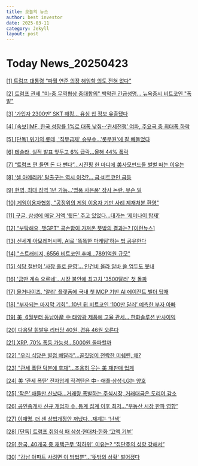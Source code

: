 ```yaml
---
title: 오늘의 뉴스
author: best investor
date: 2025-03-11
category: Jekyll
layout: post
---
```


# Today News_20250423

[[1]  트럼프 대통령 “파월 연준 의장 해임할 의도 전혀 없다”](http://v.daum.net/v/20250423072005017)

[[2]  트럼프 관세 "미-중 무역협상 중대합의" 백악관 긴급성명… 뉴욕증시 비트코인 "폭발"](https://www.g-enews.com/article/Global-Biz/2025/04/202504230449174877906806b77b_1)

[[3]  ‘가입자 2300만’ SKT 해킹… 유심 칩 정보 유출됐다](http://v.daum.net/v/20250423011950033)

[[4]  [속보]IMF, 한국 성장률 1%로 대폭 낮춰···‘관세전쟁’ 여파, 주요국 중 최대폭 하락](http://v.daum.net/v/20250422220003319)

[[5]  [단독] 위기의 롯데, '직무급제' 승부수…'롯무원'에 칼 빼들었다](http://v.daum.net/v/20250422175708457)

[[6]  테슬라, 실적 발표 앞두고 6% 급락…올해 44% 폭락](http://v.daum.net/v/20250422063152309)

[[7]  “트럼프 편 들면 돈 다 뺀다”…시진핑 한 마디에 美사모펀드들 벌벌 떠는 이유는](http://v.daum.net/v/20250422204800992)

[[8]  ‘셀 아메리카’ 탈출구는 역시 이것?… 금·비트코인 급등](http://v.daum.net/v/20250422170406440)

[[9]  현영, 최대 징역 1년 가능…'명품 사은품' 장사 논란, 무슨 일](http://v.daum.net/v/20250422174110880)

[[10]  게임이용자협회, "공정위의 게임 이용자 기만 사례 제재처분 환영"](https://www.inven.co.kr/webzine/news/?news=305191)

[[11]  구글, 삼성에 매달 거액 ‘뒷돈’ 주고 있었다…대가는 ‘제미나이 탑재’](http://v.daum.net/v/20250422210211283)

[[12]  “부탁해요, 챗GPT” 공손함이 가져온 뜻밖의 결과는? [이런뉴스]](http://v.daum.net/v/20250422120256574)

[[13]  신세계·아모레퍼시픽, AI로 '똑똑한 마케팅'하는 법 공유한다](https://www.bloter.net/news/articleView.html?idxno=635372)

[[14]  "스트래티지, 6556 비트코인 추매…7891억원 규모"](https://bloomingbit.io/feed/news/86926)

[[15]  식당 절반이 '사장 홀로 운영'… 인건비 올라 알바 쓸 엄두도 못내](http://v.daum.net/v/20250422175714462)

[[16]  '금만 계속 오르네'…시장 불안에 최고치 '3500달러' 첫 돌파](http://v.daum.net/v/20250422161107185)

[[17]  올거나이즈, '알리' 플랫폼에 국내 첫 MCP 기반 AI 에이전트 빌더 탑재](https://www.aitimes.com/news/articleView.html?idxno=169799)

[[18]  “부자되는 마지막 기회”…10년 뒤 비트코인 ‘100만 달러’ 예측한 부자 아빠](http://v.daum.net/v/20250422170043322)

[[19]  美, 6월부터 동남아産 中 태양광 제품에 고율 관세… 한화솔루션 반사이익](http://v.daum.net/v/20250422101622069)

[[20]  다음달 휘발유 리터당 40원, 경유 46원 오른다](http://v.daum.net/v/20250422091024632)

[[21]  XRP, 70% 폭등 가능성…5000원 돌파할까](https://www.digitaltoday.co.kr/news/articleView.html?idxno=562838)

[[22]  "우리 식당은 별점 빼달라"…골칫덩이 전락한 미쉐린, 왜?](http://v.daum.net/v/20250422184801983)

[[23]  "관세 폭탄 덕분에 호재"…조용히 웃는 美 재판매 업계](http://v.daum.net/v/20250422163807429)

[[24]  美 ‘관세 폭탄’ 전자업계 직격탄은 中···애플·삼성·LG는 양호](https://www.sisajournal-e.com/news/articleView.html?idxno=411145)

[[25]  ‘작은’ 애들만 신났다...거래량 폭발하는 주식시장, 거래대금은 도리어 감소](http://v.daum.net/v/20250422235701236)

[[26]  공인중개사 신규 개업자 수, 통계 집계 이후 최저…“부동산 시장 한파 영향”](http://v.daum.net/v/20250422111001008)

[[27]  이재명, 더 센 상법개정안 꺼냈다…재계는 ‘난색’](http://v.daum.net/v/20250421220505488)

[[28]  [단독] 트럼프 취임식 때 삼성·현대차·한화 ‘고액 기부’](http://v.daum.net/v/20250422121508828)

[[29]  한국, 40개국 중 재택근무 ‘최하위’, 이유는? “집단주의 성향 강해서”](http://v.daum.net/v/20250422191531781)

[[30]  "강남 아파트 사려면 이 방법뿐"…'뜻밖의 상황' 벌어졌다](http://v.daum.net/v/20250422171403802)

